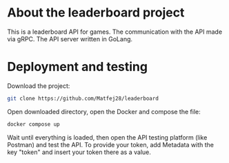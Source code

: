 # About the leaderboard project

 This is a leaderboard API for games. The communication with the API made via gRPC. The API server written in GoLang.

# Deployment and testing

 Download the project:
 ```bash
 git clone https://github.com/Matfej28/leaderboard
  ```
 Open downloaded directory, open the Docker and compose the file:
 ```bash
 docker compose up
  ```
Wait until everything is loaded, then open the API testing platform (like Postman) and test the API. To provide your token, add Metadata with the key "token" and insert your token there as a value.
